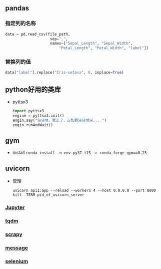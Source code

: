 ## pandas
### 指定列的名称
```python
data = pd.read_csv(file_path, 
                    sep=",", 
                    names=["Sepal_Length", "Sepal_Width",
                        "Petal_Length", "Petal_Width", "label"])
```
### 替换列的值
```python
data["label"].replace("Iris-setosa", 0, inplace=True)
```

## python好用的类库
- pyttsx3
    ```python
    import pyttsx3
    engine = pyttsx3.init()
    engin.say("轻轻地，我走了，正如我轻轻地来....")
    engin.runAndWait()
    ```



## gym

- install
  ```conda install -n env-py37-t15 -c conda-forge gym==0.25```

## uvicorn
- 管理
    ```shell
    uvicorn api1:app --reload --workers 4 --host 0.0.0.0 --port 8000
    kill -TERM pid_of_uvicorn_server
    ```

### [Jupyter](./python/jupyterlab.md)
### [tqdm](./python/tqdm.md)
### [scrapy](./python/scrapy.md)
### [message](./python/message.md)
### [selenium](./python/selenium.md)


